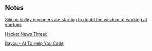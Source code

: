 ## Notes

[Silicon Valley engineers are starting to doubt the wisdom of working at startups](https://qz.com/work/1774953/silicon-valley-engineers-are-questioning-the-value-of-startup-jobs/amp)

[Hacker News Thread](https://news.ycombinator.com/item?id=21868022)

[Bayou - AI To Help You Code](https://www.i-programmer.info/news/90-tools/11767-bayou-ai-to-help-you-code.html)
